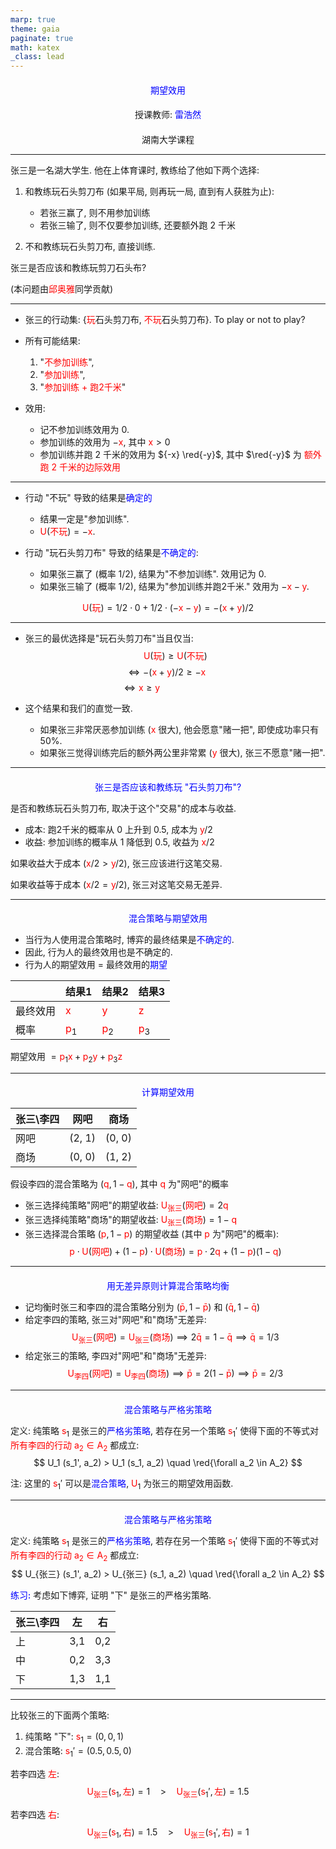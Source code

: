 ```yaml
---
marp: true
theme: gaia
paginate: true
math: katex
_class: lead
---
```


<!-- #REGION -->
<style>
:root {
  font-family: "Fira Sans", "Sans";
}

section {
  font-size: 32px;
}


h1, h2, h3 {
  text-align: center;
}

h1 {
  font-size: 1em;
  font-weight: normal;
  color: blue;
}

h2, h3 {
  font-size: 1em;
  font-weight: normal;
}

b, strong {
   color: blue;
   font-style: normal;
   font-weight: 500;
}

b, em {
   color: red;
   font-style: normal;
}

.columns {
    display: grid;
    grid-template-columns: repeat(2, minmax(0, 1fr));
    gap: 1rem;
}
</style>    
<!-- #ENDREGION -->


# **期望效用**

## 授课教师: **雷浩然**

## 湖南大学课程

---

张三是一名湖大学生. 他在上体育课时, 教练给了他如下两个选择:

1. 和教练玩石头剪刀布 (如果平局, 则再玩一局, 直到有人获胜为止):
   - 若张三赢了, 则不用参加训练
   - 若张三输了, 则不仅要参加训练, 还要额外跑 2 千米

2. 不和教练玩石头剪刀布, 直接训练.

张三是否应该和教练玩剪刀石头布?

(本问题由*邱奥雅*同学贡献)

---

- 张三的行动集: {*玩*石头剪刀布, *不玩*石头剪刀布}. To play or not to play?

- 所有可能结果:
  1. "*不参加训练*",
  1. "*参加训练*", 
  1. "*参加训练 + 跑2千米*"

- 效用:
    - 记不参加训练效用为 $0$. 
    - 参加训练的效用为 ${-x}$, 其中 $x > 0$
    - 参加训练并跑 2 千米的效用为 ${-x} \red{-y}$, 其中 $\red{-y}$ 为 *额外跑 2 千米的边际效用*

---

- 行动 "不玩" 导致的结果是**确定的** 
  - 结果一定是"参加训练".
  - $U(不玩) = -x$.

- 行动 "玩石头剪刀布" 导致的结果是**不确定的**:
  - 如果张三赢了 (概率 $1/2$), 结果为"不参加训练". 效用记为 $0$.
  - 如果张三输了 (概率 $1/2$), 结果为"参加训练并跑2千米." 
    效用为 $-x-y$.

$$
U(玩) = 1/2 \cdot 0 + 1/2 \cdot (-x-y) = -(x+y)/2 
$$

---

- 张三的最优选择是"玩石头剪刀布"当且仅当:
$$
U(玩)  \ge U(不玩) 
$$
$$
\iff
-(x+y) /2  \ge -x  \qquad
$$
$$
\iff
x \ge y \qquad \qquad \quad \qquad
$$


- 这个结果和我们的直觉一致. 
  - 如果张三非常厌恶参加训练 ($x$ 很大),
    他会愿意"赌一把", 即使成功率只有 50%.
  - 如果张三觉得训练完后的额外两公里非常累  ($y$ 很大), 张三不愿意"赌一把".

---
# 张三是否应该和教练玩 "石头剪刀布"?


是否和教练玩石头剪刀布, 取决于这个"交易"的成本与收益.

- 成本: 跑2千米的概率从 0 上升到 0.5, 成本为 $y/2$
- 收益: 参加训练的概率从 1 降低到 0.5, 收益为 $x/2$

如果收益大于成本 ($x/2 > y/2$), 张三应该进行这笔交易.

如果收益等于成本 ($x/2 = y/2$), 张三对这笔交易无差异.

---

# 混合策略与期望效用

- 当行为人使用混合策略时, 博弈的最终结果是**不确定的**. 
- 因此, 行为人的最终效用也是不确定的.
- 行为人的期望效用 $=$ 最终效用的**期望**


 $\,$ | 结果1 | 结果2 | 结果3 |
---------|----------|---------|----
 最终效用 | $x$ | $y$ | $z$
 概率 | $p_1$ | $p_2$ | $p_3$


期望效用 $= p_1 x + p_2 y + p_3 z$

---

# 计算期望效用

张三\李四 | 网吧 | 商场
---------|----------|---------
 网吧 | (2, 1) | (0, 0)
 商场 | (0, 0) | (1, 2)

假设李四的混合策略为 $(q, 1-q)$, 其中 $q$ 为"网吧"的概率
- 张三选择纯策略"网吧"的期望收益: $U_{张三}(网吧) = 2q$
- 张三选择纯策略"商场"的期望收益: $U_{张三}(商场) = 1-q$
- 张三选择混合策略 $(p, 1-p)$ 的期望收益 (其中 $p$ 为"网吧"的概率):
$$
p \cdot U(网吧) + (1-p) \cdot U(商场) =  p \cdot 2q + (1-p) (1-q)
$$

---

# 用无差异原则计算混合策略均衡
- 记均衡时张三和李四的混合策略分别为 $(\bar p, 1 - \bar p)$ 和 $(\bar q, 1 - \bar q)$
- 给定李四的策略, 张三对"网吧"和"商场"无差异:
$$
U_{张三}(网吧) = U_{张三}(商场) \implies 2 \bar q = 1 - \bar q \implies \bar q = 1/3
$$
- 给定张三的策略, 李四对"网吧"和"商场"无差异:
$$
U_{李四} (网吧) = U_{李四} (商场) \implies \bar p = 2(1 - \bar p) \implies \bar p = 2/3
$$

---

# 混合策略与严格劣策略

定义: 纯策略 $s_1$ 是张三的**严格劣策略**, 若存在另一个策略 $s_1'$ 使得下面的不等式对*所有李四的行动 $a_2 \in A_2$* 都成立:
$$
U_1 (s_1', a_2) > U_1 (s_1, a_2) \quad  \red{\forall a_2 \in A_2}
$$

注: 这里的 $s_1'$ 可以是**混合策略**, $U_1$ 为张三的期望效用函数.


---

# 混合策略与严格劣策略

定义: 纯策略 $s_1$ 是张三的**严格劣策略**, 若存在另一个策略 $s_1'$ 使得下面的不等式对*所有李四的行动 $a_2 \in A_2$* 都成立:
$$
U_{张三} (s_1', a_2) > U_{张三} (s_1, a_2) \quad  \red{\forall a_2 \in A_2}
$$

**练习:** 考虑如下博弈, 证明 "下" 是张三的严格劣策略.

张三\李四 | 左 | 右
---------|----------|---------
 上 | 3,1 | 0,2
 中 | 0,2 | 3,3
 下 | 1,3 | 1,1

---

比较张三的下面两个策略:
1. 纯策略 "下": $s_1 = (0, 0, 1)$
1. 混合策略: $s_1' = (0.5, 0.5, 0)$

若李四选 $左$:
$$
U_{张三} (s_1,左) = 1 \quad >  \quad
U_{张三} (s_1',左) = 1.5
$$

若李四选 $右$:
$$
U_{张三} (s_1,右) = 1.5 \quad >  \quad
U_{张三} (s_1',右) = 1
$$